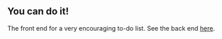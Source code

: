 ## You can do it!

The front end for a very encouraging to-do list. See the back end [here](https://github.com/josh-frank/youcandoit-back).
